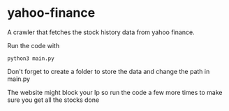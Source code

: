 # yahoo-finance
A crawler that fetches the stock history data from yahoo finance.

Run the code with
```
python3 main.py 
```
Don't forget to create a folder to store the data and change the path in main.py

The website might block your Ip so run the code a few more times to make sure you get all the stocks done



